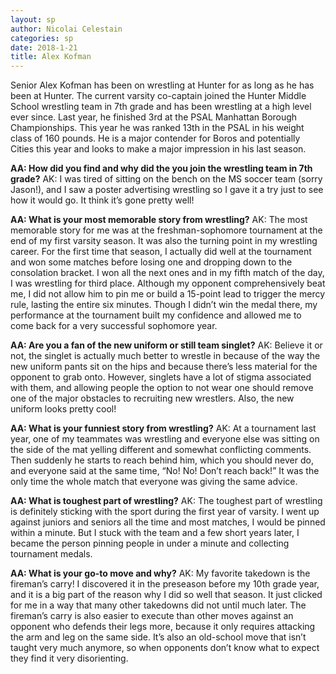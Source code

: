 ```yaml
---
layout: sp
author: Nicolai Celestain
categories: sp
date: 2018-1-21
title: Alex Kofman
---
```


Senior Alex Kofman has been on wrestling at Hunter for as long as he has been at Hunter. The current varsity co-captain joined the Hunter Middle School wrestling team in 7th grade and has been wrestling at a high level ever since. Last year, he finished 3rd at the PSAL Manhattan Borough Championships. This year he was ranked 13th in the PSAL in his weight class of 160 pounds. He is a major contender for Boros and potentially Cities this year and looks to make a major impression in his last season.

**AA: How did you find and why did the you join the wrestling team in 7th grade?**
AK:  I was tired of sitting on the bench on the MS soccer team (sorry Jason!), and I saw a poster advertising wrestling so I gave it a try just to see how it would go. It think it’s gone pretty well!

**AA: What is your most memorable story from wrestling?**
AK: The most memorable story for me was at the freshman-sophomore tournament at the end of my first varsity season. It was also the turning point in my wrestling career. For the first time that season, I actually did well at the tournament and won some matches before losing one and dropping down to the consolation bracket. I won all the next ones and in my fifth match of the day, I was wrestling for third place. Although my opponent comprehensively beat me, I did not allow him to pin me or build a 15-point lead to trigger the mercy rule, lasting the entire six minutes. Though I didn’t win the medal there, my performance at the tournament built my confidence and allowed me to come back for a very successful sophomore year.

**AA: Are you a fan of the new uniform or still team singlet?**
AK: Believe it or not, the singlet is actually much better to wrestle in because of the way the new uniform pants sit on the hips and because there’s less material for the opponent to grab onto. However, singlets have a lot of stigma associated with them, and allowing people the option to not wear one should remove one of the major obstacles to recruiting new wrestlers. Also, the new uniform looks pretty cool!

**AA: What is your funniest story from wrestling?**
AK: At a tournament last year, one of my teammates was wrestling and everyone else was sitting on the side of the mat yelling different and somewhat conflicting comments. Then suddenly he starts to reach behind him, which you should never do, and everyone said at the same time, “No! No! Don’t reach back!” It was the only time the whole match that everyone was giving the same advice.

**AA: What is toughest part of wrestling?**
AK: The toughest part of wrestling is definitely sticking with the sport during the first year of varsity. I went up against juniors and seniors all the time and most matches, I would be pinned within a minute. But I stuck with the team and a few short years later, I became the person pinning people in under a minute and collecting tournament medals.

**AA: What is your go-to move and why?**
AK: My favorite takedown is the fireman’s carry! I discovered it in the preseason before my 10th grade year, and it is a big part of the reason why I did so well that season. It just clicked for me in a way that many other takedowns did not until much later. The fireman’s carry is also easier to execute than other moves against an opponent who defends their legs more, because it only requires attacking the arm and leg on the same side. It’s also an old-school move that isn’t taught very much anymore, so when opponents don’t know what to expect they find it very disorienting.
